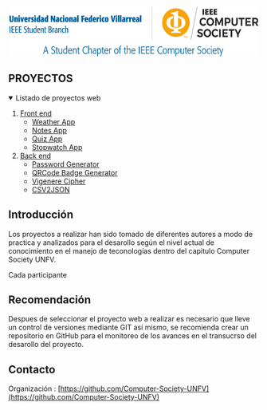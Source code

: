 <p align="center">
  <a href="https://github.com/othneildrew/Best-README-Template">
    <img src="images/logo.png" alt="Logo" width="500" height="100">
  </a>
  <br>
</p>



## PROYECTOS 

<!-- TABLE OF CONTENTS -->
<details open="open">
  <summary>Listado de proyectos web</summary>
  <ol>
    <li>
      <a href="#about-the-project">Front end</a>
      <ul>
        <li><a href="https://github.com/Computer-Society-UNFV/app-ideas/blob/master/Projects/1-Beginner/Weather-App.md">Weather App</a></li>
        <li><a href="https://github.com/Computer-Society-UNFV/app-ideas/blob/master/Projects/1-Beginner/Notes-App.md">Notes App</a></li>
        <li><a href="https://github.com/Computer-Society-UNFV/app-ideas/blob/master/Projects/1-Beginner/Quiz-App.md">Quiz App</a></li>
        <li><a href="https://github.com/Computer-Society-UNFV/app-ideas/blob/master/Projects/1-Beginner/Stopwatch-App.md">Stopwatch App</a></li>
      </ul>
    </li>
    <li>
      <a href="#getting-started">Back end</a>
      <ul>
        <li><a href="https://github.com/Computer-Society-UNFV/app-ideas/blob/master/Projects/2-Intermediate/Password-Generator.md">Password Generator</a></li>
        <li><a href="https://github.com/Computer-Society-UNFV/app-ideas/blob/master/Projects/2-Intermediate/QRCode-Badge-App.md">QRCode Badge Generator</a></li>
        <li><a href="https://github.com/Computer-Society-UNFV/app-ideas/blob/master/Projects/1-Beginner/Vigenere-Cipher.md">Vigenere Cipher</a></li>
        <li><a href="https://github.com/Computer-Society-UNFV/app-ideas/blob/master/Projects/1-Beginner/CSV2JSON-App.md">CSV2JSON</a></li>
      </ul>
    </li>
  </ol>
</details>



<!-- ABOUT THE PROJECT -->
## Introducción

Los proyectos a realizar han sido tomado de diferentes autores a modo de practica y analizados para el desarollo según el nivel actual de conocimiento en el manejo de teconologías dentro del capitulo Computer Society UNFV.

Cada participante 

<!-- GETTING STARTED -->
## Recomendación

Despues de seleccionar el proyecto web a realizar es necesario que lleve un control de versiones mediante GIT así mismo, se recomienda crear un repositorio en GitHub para el monitoreo de los avances en el transucrso del desarollo del proyecto.


<!-- CONTACT -->
## Contacto
Organización : [https://github.com/Computer-Society-UNFV](https://github.com/Computer-Society-UNFV)

